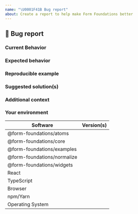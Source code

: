 ```yaml
---
name: "\U0001F41B Bug report"
about: Create a report to help make Form Foundations better
---
```


## 🐛 Bug report

### Current Behavior

<!-- If applicable, add screenshots to help explain your problem. -->

### Expected behavior

<!-- A clear and concise description of what you expected to happen. -->

### Reproducible example

<!-- Use one of the Codesandbox templates: -->

<!-- Form Foundations template: https://codesandbox.io/s/91q6rxmmrp -->

<!-- withForm Foundations template: https://codesandbox.io/s/437wy20rx4 -->

### Suggested solution(s)

<!-- How could we solve this bug? What changes would need to made to Form Foundations? -->

### Additional context

<!-- Add any other context about the problem here.  -->

### Your environment

<!-- PLEASE FILL THIS OUT -->

| Software                    | Version(s) |
| --------------------------- | ---------- |
| @form-foundations/atoms     |
| @form-foundations/core      |
| @form-foundations/examples  |
| @form-foundations/normalize |
| @form-foundations/widgets   |
| React                       |
| TypeScript                  |
| Browser                     |
| npm/Yarn                    |
| Operating System            |
